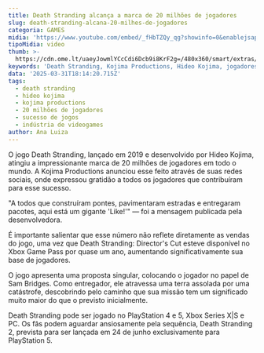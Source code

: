 ```yaml
---
title: Death Stranding alcança a marca de 20 milhões de jogadores
slug: death-stranding-alcana-20-milhes-de-jogadores
categoria: GAMES
midia: 'https://www.youtube.com/embed/_fHbTZQy_qg?showinfo=0&enablejsapi=1'
tipoMidia: video
thumb: >-
  https://cdn.ome.lt/uaeyJowmlYCcCdi6Dcb9i8KrF2g=/480x360/smart/extras/conteudos/imagem_2025-03-31_142322130.png
keywords: 'Death Stranding, Kojima Productions, Hideo Kojima, jogadores, gaming'
data: '2025-03-31T18:14:20.715Z'
tags:
  - death stranding
  - hideo kojima
  - kojima productions
  - 20 milhões de jogadores
  - sucesso de jogos
  - indústria de videogames
author: Ana Luiza
---
```


O jogo Death Stranding, lançado em 2019 e desenvolvido por Hideo Kojima, atingiu a impressionante marca de 20 milhões de jogadores em todo o mundo. A Kojima Productions anunciou esse feito através de suas redes sociais, onde expressou gratidão a todos os jogadores que contribuíram para esse sucesso. 

"A todos que construíram pontes, pavimentaram estradas e entregaram pacotes, aqui está um gigante 'Like!'" — foi a mensagem publicada pela desenvolvedora. 

É importante salientar que esse número não reflete diretamente as vendas do jogo, uma vez que Death Stranding: Director's Cut esteve disponível no Xbox Game Pass por quase um ano, aumentando significativamente sua base de jogadores. 

O jogo apresenta uma proposta singular, colocando o jogador no papel de Sam Bridges. Como entregador, ele atravessa uma terra assolada por uma catástrofe, descobrindo pelo caminho que sua missão tem um significado muito maior do que o previsto inicialmente. 

Death Stranding pode ser jogado no PlayStation 4 e 5, Xbox Series X|S e PC. Os fãs podem aguardar ansiosamente pela sequência, Death Stranding 2, prevista para ser lançada em 24 de junho exclusivamente para PlayStation 5.
